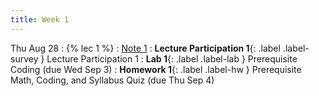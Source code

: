```yaml
---
title: Week 1
---
```


Thu Aug 28
: {% lec 1 %}
    : [Note 1](https://ds100.org/course-notes/intro_lec/introduction.html)
: **Lecture Participation 1**{: .label .label-survey } Lecture Participation 1 
: **Lab 1**{: .label .label-lab } Prerequisite Coding (due Wed Sep 3)
: **Homework 1**{: .label .label-hw } Prerequisite Math, Coding, and Syllabus Quiz (due Thu Sep 4)




